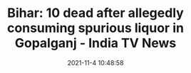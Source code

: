 ---
"title": "Bihar: 10 dead after allegedly consuming spurious liquor in Gopalganj - India TV News"
"date": "2021-11-4 10:48:58"
"feed_name": "GOOGLENEWSMINING"
"feed_website": "https://news.google.com/search?q=mining%2Bincident&hl=en-US&gl=US&ceid=US:en"
"feed_rss": "https://news.google.com/rss/search?q=mining%2Bincident&hl=en-US&gl=US&ceid=US:en"
"link": "https://www.indiatvnews.com/news/india/bihar-gopalganj-spurious-liquor-case-10-dead-latest-news-743658"
"source": "{'href': 'https://www.indiatvnews.com', 'title': 'India TV News'}"
"file": "_posts/2021-1-1-38d61abe895cda7a2314d7195221581255849ab7.md"
"accident": "0"
"drilling": "0"
"dead": "0"
"injured": "0"
"arrested": "0"
"place": "unknown place"
"where": "unknown site"
"causes": "unknown"
"place_uri": "unknown place"
---